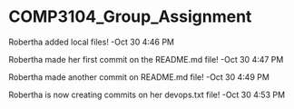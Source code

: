 # COMP3104_Group_Assignment

Robertha added local files! -Oct 30 4:46 PM 

Robertha made her first commit on the README.md file! -Oct 30 4:47 PM 

Robertha made another commit on README.md file! -Oct 30 4:49 PM

Robertha is now creating commits on her devops.txt file! -Oct 30 4:53 PM